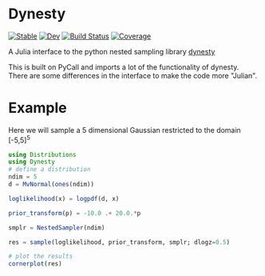 # Dynesty

[![Stable](https://img.shields.io/badge/docs-stable-blue.svg)](https://ptiede.github.io/Dynesty.jl/stable)
[![Dev](https://img.shields.io/badge/docs-dev-blue.svg)](https://ptiede.github.io/Dynesty.jl/dev)
[![Build Status](https://github.com/ptiede/Dynesty.jl/actions/workflows/CI.yml/badge.svg?branch=main)](https://github.com/ptiede/Dynesty.jl/actions/workflows/CI.yml?query=branch%3Amain)
[![Coverage](https://codecov.io/gh/ptiede/Dynesty.jl/branch/main/graph/badge.svg)](https://codecov.io/gh/ptiede/Dynesty.jl)

A Julia interface to the python nested sampling library [dynesty](https://github.com/joshspeagle/dynesty)

This is built on PyCall and imports a lot of the functionality of dynesty. There are some differences in the interface to make the code more "Julian".

# Example

Here we will sample a 5 dimensional Gaussian restricted to the domain [-5,5]<sup>5</sup>

```julia
using Distributions
using Dynesty
# define a distribution
ndim = 5
d = MvNormal(ones(ndim))

loglikelihood(x) = logpdf(d, x)

prior_transform(p) = -10.0 .+ 20.0.*p

smplr = NestedSampler(ndim)

res = sample(loglikelihood, prior_transform, smplr; dlogz=0.5)

# plot the results
cornerplot(res)
```

